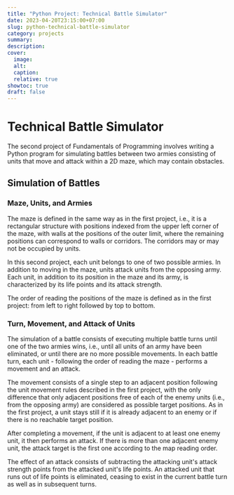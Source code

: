 ```yaml
---
title: "Python Project: Technical Battle Simulator"
date: 2023-04-20T23:15:00+07:00
slug: python-technical-battle-simulator
category: projects
summary:
description:
cover:
  image:
  alt:
  caption:
  relative: true
showtoc: true
draft: false
---
```


# Technical Battle Simulator

The second project of Fundamentals of Programming involves writing a Python program for simulating battles between two armies consisting of units that move and attack within a 2D maze, which may contain obstacles.

## Simulation of Battles

### Maze, Units, and Armies

The maze is defined in the same way as in the first project, i.e., it is a rectangular structure with positions indexed from the upper left corner of the maze, with walls at the positions of the outer limit, where the remaining positions can correspond to walls or corridors. The corridors may or may not be occupied by units.

In this second project, each unit belongs to one of two possible armies. In addition to moving in the maze, units attack units from the opposing army. Each unit, in addition to its position in the maze and its army, is characterized by its life points and its attack strength.

The order of reading the positions of the maze is defined as in the first project: from left to right followed by top to bottom.

### Turn, Movement, and Attack of Units

The simulation of a battle consists of executing multiple battle turns until one of the two armies wins, i.e., until all units of an army have been eliminated, or until there are no more possible movements. In each battle turn, each unit - following the order of reading the maze - performs a movement and an attack.

The movement consists of a single step to an adjacent position following the unit movement rules described in the first project, with the only difference that only adjacent positions free of each of the enemy units (i.e., from the opposing army) are considered as possible target positions. As in the first project, a unit stays still if it is already adjacent to an enemy or if there is no reachable target position.

After completing a movement, if the unit is adjacent to at least one enemy unit, it then performs an attack. If there is more than one adjacent enemy unit, the attack target is the first one according to the map reading order.

The effect of an attack consists of subtracting the attacking unit's attack strength points from the attacked unit's life points. An attacked unit that runs out of life points is eliminated, ceasing to exist in the current battle turn as well as in subsequent turns.
